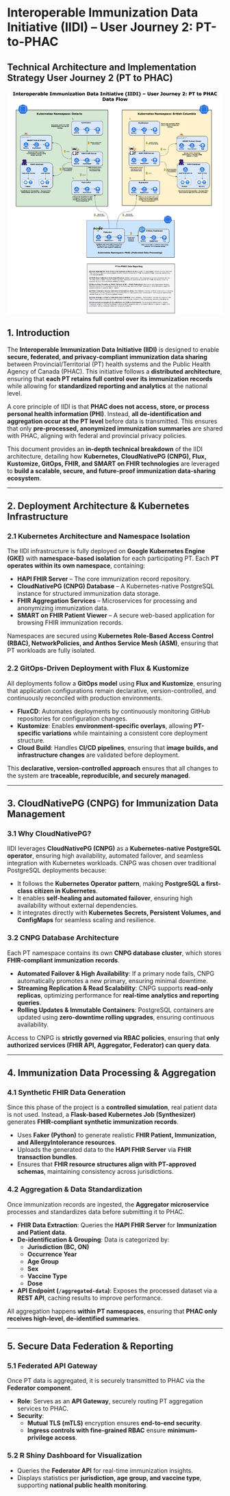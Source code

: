 # **Interoperable Immunization Data Initiative (IIDI) – User Journey 2: PT-to-PHAC**

## **Technical Architecture and Implementation Strategy User Journey 2 (PT to PHAC)**

![User Journey 2](./User-Journey-2.png)

## **1. Introduction**

The **Interoperable Immunization Data Initiative (IIDI)** is designed to enable **secure, federated, and privacy-compliant immunization data sharing** between Provincial/Territorial (PT) health systems and the Public Health Agency of Canada (PHAC). This initiative follows a **distributed architecture**, ensuring that **each PT retains full control over its immunization records** while allowing for **standardized reporting and analytics** at the national level.

A core principle of IIDI is that **PHAC does not access, store, or process personal health information (PHI)**. Instead, **all de-identification and aggregation occur at the PT level** before data is transmitted. This ensures that only **pre-processed, anonymized immunization summaries** are shared with PHAC, aligning with federal and provincial privacy policies.

This document provides an **in-depth technical breakdown** of the IIDI architecture, detailing how **Kubernetes, CloudNativePG (CNPG), Flux, Kustomize, GitOps, FHIR, and SMART on FHIR technologies** are leveraged to **build a scalable, secure, and future-proof immunization data-sharing ecosystem**.

---

## **2. Deployment Architecture & Kubernetes Infrastructure**

### **2.1 Kubernetes Architecture and Namespace Isolation**

The IIDI infrastructure is fully deployed on **Google Kubernetes Engine (GKE)** with **namespace-based isolation** for each participating PT. Each **PT operates within its own namespace**, containing:

- **HAPI FHIR Server** – The core immunization record repository.
- **CloudNativePG (CNPG) Database** – A Kubernetes-native PostgreSQL instance for structured immunization data storage.
- **FHIR Aggregation Services** – Microservices for processing and anonymizing immunization data.
- **SMART on FHIR Patient Viewer** – A secure web-based application for browsing FHIR immunization records.

Namespaces are secured using **Kubernetes Role-Based Access Control (RBAC), NetworkPolicies, and Anthos Service Mesh (ASM)**, ensuring that PT workloads are fully isolated.

### **2.2 GitOps-Driven Deployment with Flux & Kustomize**

All deployments follow a **GitOps model** using **Flux and Kustomize**, ensuring that application configurations remain declarative, version-controlled, and continuously reconciled with production environments.

- **FluxCD**: Automates deployments by continuously monitoring GitHub repositories for configuration changes.
- **Kustomize**: Enables **environment-specific overlays**, allowing **PT-specific variations** while maintaining a consistent core deployment structure.
- **Cloud Build**: Handles **CI/CD pipelines**, ensuring that **image builds, and infrastructure changes** are validated before deployment.

This **declarative, version-controlled approach** ensures that all changes to the system are **traceable, reproducible, and securely managed**.

---

## **3. CloudNativePG (CNPG) for Immunization Data Management**

### **3.1 Why CloudNativePG?**

IIDI leverages **CloudNativePG (CNPG)** as a **Kubernetes-native PostgreSQL operator**, ensuring high availability, automated failover, and seamless integration with Kubernetes workloads. CNPG was chosen over traditional PostgreSQL deployments because:

- It follows the **Kubernetes Operator pattern**, making **PostgreSQL a first-class citizen in Kubernetes**.
- It enables **self-healing and automated failover**, ensuring high availability without external dependencies.
- It integrates directly with **Kubernetes Secrets, Persistent Volumes, and ConfigMaps** for seamless scaling and resilience.

### **3.2 CNPG Database Architecture**

Each PT namespace contains its own **CNPG database cluster**, which stores **FHIR-compliant immunization records**.

- **Automated Failover & High Availability**: If a primary node fails, CNPG automatically promotes a new primary, ensuring minimal downtime.
- **Streaming Replication & Read Scalability**: CNPG supports **read-only replicas**, optimizing performance for **real-time analytics and reporting queries**.
- **Rolling Updates & Immutable Containers**: PostgreSQL containers are updated using **zero-downtime rolling upgrades**, ensuring continuous availability.

Access to CNPG is **strictly governed via RBAC policies**, ensuring that **only authorized services (FHIR API, Aggregator, Federator) can query data**.

---

## **4. Immunization Data Processing & Aggregation**

### **4.1 Synthetic FHIR Data Generation**

Since this phase of the project is a **controlled simulation**, real patient data is not used. Instead, a **Flask-based Kubernetes Job (Synthesizer)** generates **FHIR-compliant synthetic immunization records**.

- Uses **Faker (Python)** to generate realistic **FHIR Patient, Immunization, and AllergyIntolerance resources**.
- Uploads the generated data to the **HAPI FHIR Server** via **FHIR transaction bundles**.
- Ensures that **FHIR resource structures align with PT-approved schemas**, maintaining consistency across jurisdictions.

### **4.2 Aggregation & Data Standardization**

Once immunization records are ingested, the **Aggregator microservice** processes and standardizes data before submitting it to PHAC.

- **FHIR Data Extraction**: Queries the **HAPI FHIR Server** for **Immunization and Patient data**.
- **De-identification & Grouping**: Data is categorized by:
  - **Jurisdiction (BC, ON)**
  - **Occurrence Year**
  - **Age Group**
  - **Sex**
  - **Vaccine Type**
  - **Dose**
- **API Endpoint (`/aggregated-data`)**: Exposes the processed dataset via a **REST API**, caching results to improve performance.

All aggregation happens **within PT namespaces**, ensuring that **PHAC only receives high-level, de-identified summaries**.

---

## **5. Secure Data Federation & Reporting**

### **5.1 Federated API Gateway**

Once PT data is aggregated, it is securely transmitted to PHAC via the **Federator component**.

- **Role**: Serves as an **API Gateway**, securely routing PT aggregation services to PHAC.
- **Security**:
  - **Mutual TLS (mTLS)** encryption ensures **end-to-end security**.
  - **Ingress controls with fine-grained RBAC** ensure **minimum-privilege access**.

### **5.2 R Shiny Dashboard for Visualization**

- Queries the **Federator API** for real-time immunization insights.
- Displays statistics per **jurisdiction, age group, and vaccine type**, supporting **national public health monitoring**.
